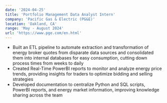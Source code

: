 ```yaml
---
date: '2024-04-25'
title: 'Portfolio Management Data Analyst Intern'
company: 'Pacific Gas & Electric (PG&E)'
location: 'Oakland, CA'
range: 'May - August 2024'
url: 'https://www.pge.com/en.html'
---
```


- Built an ETL pipeline to automate extraction and transformation of energy broker quotes from disparate data sources and consolidated them into internal databases for easy consumption, cutting down process times from weeks to daily
- Created Real-Time PowerBI reports to monitor and analyze energy price trends, providing insights for traders to optimize bidding and selling strategies
- Developed documentation to centralize Python and SQL scripts, PowerBI reports, and energy market information, improving knowledge sharing across the team
